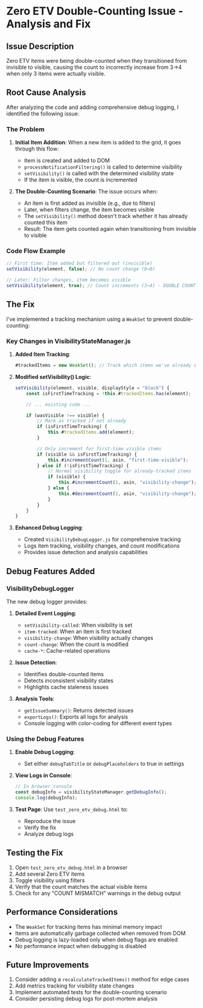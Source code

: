 # Zero ETV Double-Counting Issue - Analysis and Fix

## Issue Description

Zero ETV items were being double-counted when they transitioned from invisible to visible, causing the count to incorrectly increase from 3→4 when only 3 items were actually visible.

## Root Cause Analysis

After analyzing the code and adding comprehensive debug logging, I identified the following issue:

### The Problem

1. **Initial Item Addition**: When a new item is added to the grid, it goes through this flow:

    - Item is created and added to DOM
    - `processNotificationFiltering()` is called to determine visibility
    - `setVisibility()` is called with the determined visibility state
    - If the item is visible, the count is incremented

2. **The Double-Counting Scenario**: The issue occurs when:
    - An item is first added as invisible (e.g., due to filters)
    - Later, when filters change, the item becomes visible
    - The `setVisibility()` method doesn't track whether it has already counted this item
    - Result: The item gets counted again when transitioning from invisible to visible

### Code Flow Example

```javascript
// First time: Item added but filtered out (invisible)
setVisibility(element, false); // No count change (0→0)

// Later: Filter changes, item becomes visible
setVisibility(element, true); // Count increments (3→4) - DOUBLE COUNT!
```

## The Fix

I've implemented a tracking mechanism using a `WeakSet` to prevent double-counting:

### Key Changes in VisibilityStateManager.js

1. **Added Item Tracking**:

    ```javascript
    #trackedItems = new WeakSet(); // Track which items we've already counted
    ```

2. **Modified setVisibility() Logic**:

    ```javascript
    setVisibility(element, visible, displayStyle = "block") {
        const isFirstTimeTracking = !this.#trackedItems.has(element);

        // ... existing code ...

        if (wasVisible !== visible) {
            // Mark as tracked if not already
            if (isFirstTimeTracking) {
                this.#trackedItems.add(element);
            }

            // Only increment for first-time visible items
            if (visible && isFirstTimeTracking) {
                this.#incrementCount(1, asin, "first-time-visible");
            } else if (!isFirstTimeTracking) {
                // Normal visibility toggle for already-tracked items
                if (visible) {
                    this.#incrementCount(1, asin, "visibility-change");
                } else {
                    this.#decrementCount(1, asin, "visibility-change");
                }
            }
        }
    }
    ```

3. **Enhanced Debug Logging**:
    - Created `VisibilityDebugLogger.js` for comprehensive tracking
    - Logs item tracking, visibility changes, and count modifications
    - Provides issue detection and analysis capabilities

## Debug Features Added

### VisibilityDebugLogger

The new debug logger provides:

1. **Detailed Event Logging**:

    - `setVisibility-called`: When visibility is set
    - `item-tracked`: When an item is first tracked
    - `visibility-change`: When visibility actually changes
    - `count-change`: When the count is modified
    - `cache-*`: Cache-related operations

2. **Issue Detection**:

    - Identifies double-counted items
    - Detects inconsistent visibility states
    - Highlights cache staleness issues

3. **Analysis Tools**:
    - `getIssueSummary()`: Returns detected issues
    - `exportLogs()`: Exports all logs for analysis
    - Console logging with color-coding for different event types

### Using the Debug Features

1. **Enable Debug Logging**:

    - Set either `debugTabTitle` or `debugPlaceholders` to true in settings

2. **View Logs in Console**:

    ```javascript
    // In browser console
    const debugInfo = visibilityStateManager.getDebugInfo();
    console.log(debugInfo);
    ```

3. **Test Page**: Use `test_zero_etv_debug.html` to:
    - Reproduce the issue
    - Verify the fix
    - Analyze debug logs

## Testing the Fix

1. Open `test_zero_etv_debug.html` in a browser
2. Add several Zero ETV items
3. Toggle visibility using filters
4. Verify that the count matches the actual visible items
5. Check for any "COUNT MISMATCH" warnings in the debug output

## Performance Considerations

- The `WeakSet` for tracking items has minimal memory impact
- Items are automatically garbage collected when removed from DOM
- Debug logging is lazy-loaded only when debug flags are enabled
- No performance impact when debugging is disabled

## Future Improvements

1. Consider adding a `recalculateTrackedItems()` method for edge cases
2. Add metrics tracking for visibility state changes
3. Implement automated tests for the double-counting scenario
4. Consider persisting debug logs for post-mortem analysis
